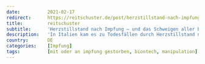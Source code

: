 ```yaml
---
date:          2021-02-17
redirect:      https://reitschuster.de/post/herzstillstand-nach-impfung-und-das-schweigen-aller-beteiligten/
title:         reitschuster
subtitle:      'Herzstillstand nach Impfung – und das Schweigen aller Beteiligten'
description:   'In Italien kam es zu Todesfällen durch Herzstillstand nach einer Impfung. Schon in der Studie für den Biontech-Impfstoff ereignete sich so ein Todesfall. Um ihn herum gibt es aber Merkwürdigkeiten.... GASTBEITRAG'
country:       DE
categories:    [Impfung]
tags:          [mit oder an impfung gestorben, biontech, manipulation]
---
```

